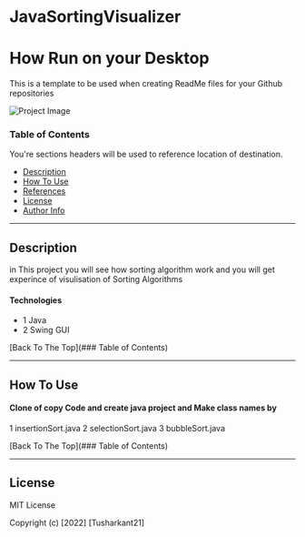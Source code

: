 # JavaSortingVisualizer

# How Run on your Desktop
This is a template to be used when creating ReadMe files for your Github repositories

![Project Image](project-image-url)



### Table of Contents
You're sections headers will be used to reference location of destination.

- [Description](#description)
- [How To Use](#how-to-use)
- [References](#references)
- [License](#license)
- [Author Info](#author-info)

---

## Description

in This project you will see how sorting algorithm work and you will get experince of visulisation of Sorting Algorithms

#### Technologies

- 1 Java
- 2 Swing GUI

[Back To The Top](### Table of Contents)

---

## How To Use

#### Clone of copy Code and create java project and Make class names by
1 insertionSort.java
2 selectionSort.java
3 bubbleSort.java



   
[Back To The Top](### Table of Contents)



---

## License

MIT License

Copyright (c) [2022] [Tusharkant21]


